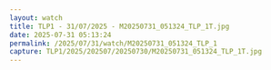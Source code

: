 ```yaml
---
layout: watch
title: TLP1 - 31/07/2025 - M20250731_051324_TLP_1T.jpg
date: 2025-07-31 05:13:24
permalink: /2025/07/31/watch/M20250731_051324_TLP_1
capture: TLP1/2025/202507/20250730/M20250731_051324_TLP_1T.jpg
---
```


